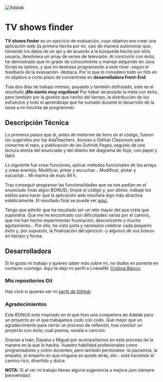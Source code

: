 ![Adalab](https://beta.adalab.es/resources/images/adalab-logo-155x61-bg-white.png)

# TV shows finder

**TV shows finder** es un ejercicio de evaluación, cuyo objetivo era crear una aplicación web (la primera hecha por mi, casi de manera autónoma) que, tomando los datos de un api y de acuerdo a la búsqueda hecha por el/la usuaria, devolviera un array de series de televisión. Al concluirlo con éxito, he demostrado que mi grado de conocimiento y manejo adquirido en Java Script es óptimo, y que mi destraza programando a este nivel -según el feedback de la evaluación- destaca. Por lo que lo considero todo un hito en mi objetivo a corto plazo de convertirme en **desarrolladora Front-End**

Tras dos días de trabajo intenso, pausado y también disfrutado, este es el resultado **¡Me siento muy orgullosa!** Por haber alcanzado la meta con éxito, pero también por la gestión que hecho del tiempo, la distribución de los esfuerzos y todo el aprendizaje que he sumado durante el desarrollo de la tarea a mi mochila de programmer.

## Descripción Técnica

Lo primeros pasos que di, antes de meterme de lleno en el código, fueron los sugeridos por los AdaTeachers. Acceso a GitHub Classroom para clonarme el repo, y publicación de las GutHub Pages, seguido de una lectura atenta del enunciado y del diseño del diagrama de flujo, con papel y lápiz.

Lo siguiente fue crear funciones, aplicar métodos funcionales de los arrays y crear eventos. Modificar, pintar y escuchar... Modificar, pintar y escuchar... Mi mantra de esas 48 h.

Tras conseguir programar las funcionalidades que se nos pedían en el enunciado (más algún BONUS), limpié el código y, por último, trabajé los estilos para hacer que la aplicación web resultara algo más atractiva estéticamente. El resultado final se puede ver [aquí.](https://crisbib.github.io/TV-shows-finder/)

Tengo que admitir que ha resultado ser un reto mayor del que creía que supondría. Que me he encontrado con dificultades varias por el camino, que me han hecho experimentar frustración, desconcierto y mucho agotamiento... Por ello, he visto justo y necesario celebrar cada pequeño éxito y, por supuesto, la finalización del ejercicio -y algunos de sus bonus- en tiempo y forma.

## Desarrolladora

Si te gusta mi trabajo y quieres saber más sobre mi, no dudes en ponerte en contacto conmigo. Aquí te dejo mi perfil a LinkedIN: [Cristina Blanco](http://www.linkedin.com/in/cristina-blanco-iglesias)

### Mis repositorios Git

Haz click si quieres ver mi [perfil de GitHub](https://github.com/CrisBIB)

### Agradecimientos

Este BONUS está inspirado en el que hizo una compañera de Adalab para un proyecto en el que trabajamos codo con codo. Qué mejor que un agradecimiento para cerrar un proceso de reflexión, tras concluir un proyecto con éxito; cual poema, novela o canción.

Gracias a Iván, Dayana y Miguel por acompañarnos en este proceso de la manera en la que lo hacéis. Vuestro habilidad profesionales como programadores y como docentes, pero también personales -la paciencia, la empatía, el empeño en que ninguna se quede atrás, etc.- está haciendo el camino rico, divertido y dulce.

**NOTA:** Si al ver mi trabajo tienes alguna sugerencia o mejora ¡son siempre bienvenidas!
